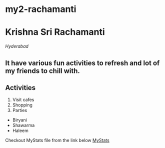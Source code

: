 # my2-rachamanti
# Krishna Sri Rachamanti
###### Hyderabad
It have various **fun activities** to refresh and lot of my **friends** to chill with.
-----------

## Activities
1. Visit cafes
2. Shopping
3. Parties

* Biryani
* Shawarma
* Haleem

Checkout MyStats file from the link below
[MyStats](https://github.com/KrishnaSriR/my2-rachamanti/blob/main/MyStats.md)
